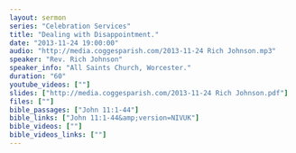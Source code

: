 ```yaml
---
layout: sermon
series: "Celebration Services"
title: "Dealing with Disappointment."
date: "2013-11-24 19:00:00"
audio: "http://media.coggesparish.com/2013-11-24 Rich Johnson.mp3"
speaker: "Rev. Rich Johnson"
speaker_info: "All Saints Church, Worcester."
duration: "60"
youtube_videos: [""]
slides: ["http://media.coggesparish.com/2013-11-24 Rich Johnson.pdf"]
files: [""]
bible_passages: ["John 11:1-44"]
bible_links: ["John 11:1-44&amp;version=NIVUK"]
bible_videos: [""]
bible_videos_links: [""]
---
```


